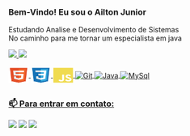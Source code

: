 ### Bem-Vindo! Eu sou o Ailton Junior
Estudando Analise e Desenvolvimento de Sistemas<br>
No caminho para me tornar um especialista em java
<div>
  <a href="https://github.com/AiltonPiresJunior">
  <img height="180em" src="https://github-readme-stats.vercel.app/api?username=AiltonPiresJunior&show_icons=true&theme=blue-green&include_all_commits=true&count_private=true"/>
  <img height="180em" src="https://github-readme-stats.vercel.app/api/top-langs/?username=AiltonPiresJunior&layout=compact&langs_count=7&theme=blue-green"/>
</div>
<div style="display: inline_block"><br>
  <img align="center" alt="HTML" height="30" width="40" src="https://raw.githubusercontent.com/devicons/devicon/master/icons/html5/html5-original.svg">
  <img align="center" alt="CSS" height="30" width="40" src="https://raw.githubusercontent.com/devicons/devicon/master/icons/css3/css3-original.svg">
  <img align="center" alt="Js" height="30" width="40" src="https://raw.githubusercontent.com/devicons/devicon/master/icons/javascript/javascript-plain.svg">
  <img align="center" alt="Git" height="30" width="70" src="http://img.shields.io/static/v1?label=%20&message=git&color=darkorange&style=for-the-badge&logo=git&logoColor=black">
  <img align="center" alt="Java" height="40" width="60" src="https://cdn.jsdelivr.net/gh/devicons/devicon/icons/java/java-original.svg" />
  <img align="center" alt="MySql" height="30" width="70" src="https://cdn.jsdelivr.net/gh/devicons/devicon/icons/mysql/mysql-original.svg" />
  
  </div>
  
  ## 
### 📫 Para entrar em contato:
<div>
  <a href = "mailto:ailtonsa.1612@gmail.com"><img src="https://img.shields.io/badge/-Gmail-%23333?style=for-the-badge&logo=gmail&logoColor=white" target="_blank"></a>
  <a href="https://www.linkedin.com/in/ailton-junior-602901145/" target="_blank"><img src="https://img.shields.io/badge/-LinkedIn-%230077B5?style=for-the-badge&logo=linkedin&logoColor=white" target="_blank"></a>
  <a href="http://api.whatsapp.com/send?phone=5511984838481" target="_blank"><img src="https://img.shields.io/badge/WhatsApp-25D366?style=for-the-badge&logo=whatsapp&logoColor=white" target="_blank"></a>
  </div>
